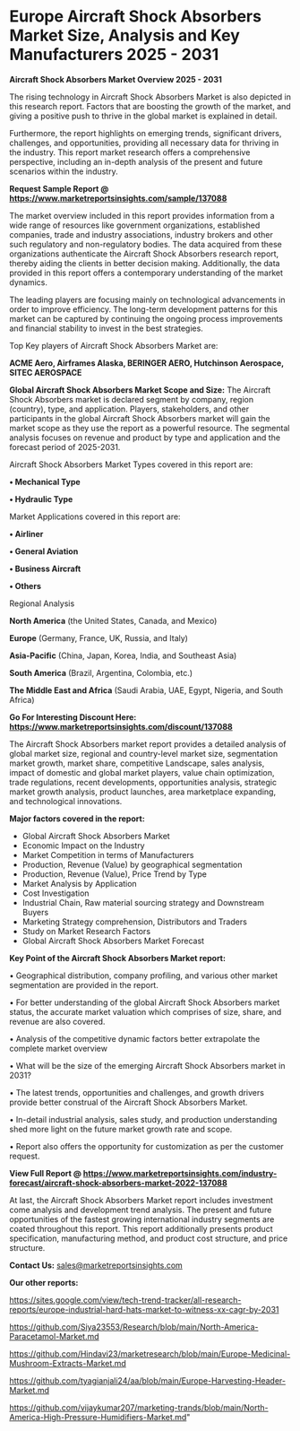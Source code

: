 # Europe Aircraft Shock Absorbers Market Size, Analysis and Key Manufacturers 2025 - 2031

<Strong> Aircraft Shock Absorbers Market Overview 2025 - 2031</strong>

The rising technology in Aircraft Shock Absorbers Market is also depicted in this research report. Factors that are boosting the growth of the market, and giving a positive push to thrive in the global market is explained in detail.

Furthermore, the report highlights on emerging trends, significant drivers, challenges, and opportunities, providing all necessary data for thriving in the industry. This report market research offers a comprehensive perspective, including an in-depth analysis of the present and future scenarios within the industry.

<strong>Request Sample Report @ <a href=https://www.marketreportsinsights.com/sample/137088>https://www.marketreportsinsights.com/sample/137088</a></strong>

The market overview included in this report provides information from a wide range of resources like government organizations, established companies, trade and industry associations, industry brokers and other such regulatory and non-regulatory bodies. The data acquired from these organizations authenticate the Aircraft Shock Absorbers research report, thereby aiding the clients in better decision making. Additionally, the data provided in this report offers a contemporary understanding of the market dynamics.

The leading players are focusing mainly on technological advancements in order to improve efficiency. The long-term development patterns for this market can be captured by continuing the ongoing process improvements and financial stability to invest in the best strategies.

Top Key players of Aircraft Shock Absorbers Market are:

<strong>ACME Aero, Airframes Alaska, BERINGER AERO, Hutchinson Aerospace, SITEC AEROSPACE</strong>

<strong><b>Global Aircraft Shock Absorbers Market Scope and Size:</b></strong>
The Aircraft Shock Absorbers market is declared segment by company, region (country), type, and application. Players, stakeholders, and other participants in the global Aircraft Shock Absorbers market will gain the market scope as they use the report as a powerful resource. The segmental analysis focuses on revenue and product by type and application and the forecast period of 2025-2031.

Aircraft Shock Absorbers Market Types covered in this report are:

<strong>• Mechanical Type

• Hydraulic Type</strong>

Market Applications covered in this report are:

<strong>• Airliner

• General Aviation

• Business Aircraft

• Others</strong> 

Regional Analysis

<strong>North America</strong> (the United States, Canada, and Mexico)

<strong>Europe</strong> (Germany, France, UK, Russia, and Italy)

<strong>Asia-Pacific</strong> (China, Japan, Korea, India, and Southeast Asia)

<strong>South America</strong> (Brazil, Argentina, Colombia, etc.)

<strong>The Middle East and Africa</strong> (Saudi Arabia, UAE, Egypt, Nigeria, and South Africa)

<strong>Go For Interesting Discount Here: <a href=https://www.marketreportsinsights.com/discount/137088>https://www.marketreportsinsights.com/discount/137088</a></strong>

The Aircraft Shock Absorbers market report provides a detailed analysis of global market size, regional and country-level market size, segmentation market growth, market share, competitive Landscape, sales analysis, impact of domestic and global market players, value chain optimization, trade regulations, recent developments, opportunities analysis, strategic market growth analysis, product launches, area marketplace expanding, and technological innovations.

<strong><b>Major factors covered in the report:</b></strong>
<ul>
  <li>Global Aircraft Shock Absorbers Market </li>
  <li>Economic Impact on the Industry</li>
  <li>Market Competition in terms of Manufacturers</li>
  <li>Production, Revenue (Value) by geographical segmentation</li>
  <li>Production, Revenue (Value), Price Trend by Type</li>
  <li>Market Analysis by Application</li>
  <li>Cost Investigation</li>
  <li>Industrial Chain, Raw material sourcing strategy and Downstream Buyers</li>
  <li>Marketing Strategy comprehension, Distributors and Traders</li>
  <li>Study on Market Research Factors</li>
  <li>Global Aircraft Shock Absorbers Market Forecast</li>
</ul>

<strong><b>Key Point of the Aircraft Shock Absorbers Market report:</b></strong>

• Geographical distribution, company profiling, and various other market segmentation are provided in the report.

• For better understanding of the global Aircraft Shock Absorbers market status, the accurate market valuation which comprises of size, share, and revenue are also covered.

• Analysis of the competitive dynamic factors better extrapolate the complete market overview

• What will be the size of the emerging Aircraft Shock Absorbers market in 2031?

• The latest trends, opportunities and challenges, and growth drivers provide better construal of the Aircraft Shock Absorbers Market.

• In-detail industrial analysis, sales study, and production understanding shed more light on the future market growth rate and scope.

• Report also offers the opportunity for customization as per the customer request.

<strong><b>View Full Report @ <a href=https://www.marketreportsinsights.com/industry-forecast/aircraft-shock-absorbers-market-2022-137088>https://www.marketreportsinsights.com/industry-forecast/aircraft-shock-absorbers-market-2022-137088</a></b></strong>


At last, the Aircraft Shock Absorbers Market report includes investment come analysis and development trend analysis. The present and future opportunities of the fastest growing international industry segments are coated throughout this report. This report additionally presents product specification, manufacturing method, and product cost structure, and price structure.

<strong>Contact Us:</strong>
sales@marketreportsinsights.com

<strong>Our other reports:</strong>

<a href=https://sites.google.com/view/tech-trend-tracker/all-research-reports/europe-industrial-hard-hats-market-to-witness-xx-cagr-by-2031>https://sites.google.com/view/tech-trend-tracker/all-research-reports/europe-industrial-hard-hats-market-to-witness-xx-cagr-by-2031</a>

<a href=https://github.com/Siya23553/Research/blob/main/North-America-Paracetamol-Market.md>https://github.com/Siya23553/Research/blob/main/North-America-Paracetamol-Market.md</a>

<a href=https://github.com/Hindavi23/marketresearch/blob/main/Europe-Medicinal-Mushroom-Extracts-Market.md>https://github.com/Hindavi23/marketresearch/blob/main/Europe-Medicinal-Mushroom-Extracts-Market.md</a>

<a href=https://github.com/tyagianjali24/aa/blob/main/Europe-Harvesting-Header-Market.md>https://github.com/tyagianjali24/aa/blob/main/Europe-Harvesting-Header-Market.md</a>

<a href=https://github.com/vijaykumar207/marketing-trands/blob/main/North-America-High-Pressure-Humidifiers-Market.md>https://github.com/vijaykumar207/marketing-trands/blob/main/North-America-High-Pressure-Humidifiers-Market.md</a>"
